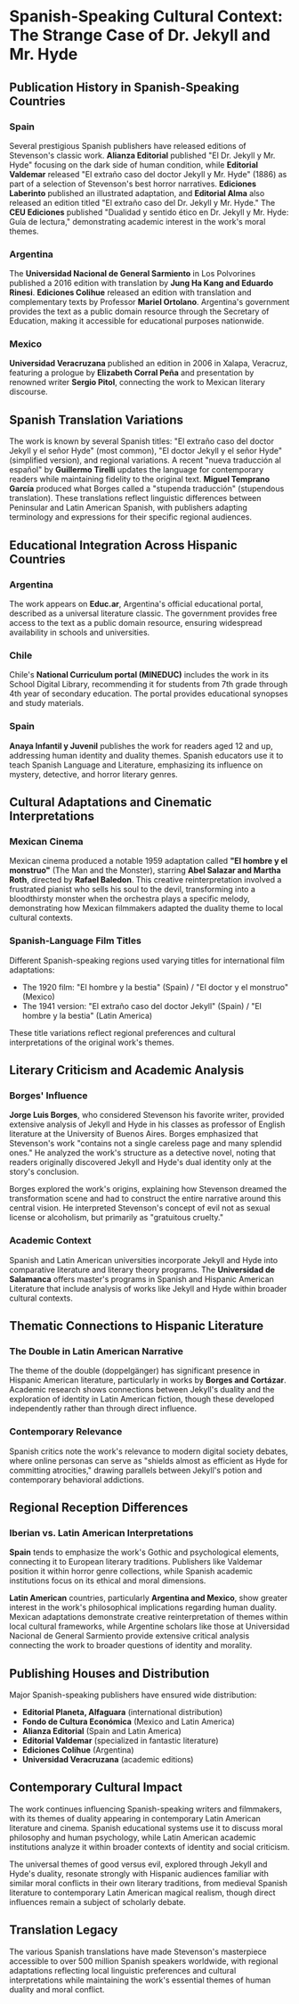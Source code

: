 # Spanish-Speaking Cultural Context: The Strange Case of Dr. Jekyll and Mr. Hyde

## Publication History in Spanish-Speaking Countries

### Spain
Several prestigious Spanish publishers have released editions of Stevenson's classic work. **Alianza Editorial** published "El Dr. Jekyll y Mr. Hyde" focusing on the dark side of human condition, while **Editorial Valdemar** released "El extraño caso del doctor Jekyll y Mr. Hyde" (1886) as part of a selection of Stevenson's best horror narratives. **Ediciones Laberinto** published an illustrated adaptation, and **Editorial Alma** also released an edition titled "El extraño caso del Dr. Jekyll y Mr. Hyde." The **CEU Ediciones** published "Dualidad y sentido ético en Dr. Jekyll y Mr. Hyde: Guía de lectura," demonstrating academic interest in the work's moral themes.

### Argentina
The **Universidad Nacional de General Sarmiento** in Los Polvorines published a 2016 edition with translation by **Jung Ha Kang and Eduardo Rinesi**. **Ediciones Colihue** released an edition with translation and complementary texts by Professor **Mariel Ortolano**. Argentina's government provides the text as a public domain resource through the Secretary of Education, making it accessible for educational purposes nationwide.

### Mexico
**Universidad Veracruzana** published an edition in 2006 in Xalapa, Veracruz, featuring a prologue by **Elizabeth Corral Peña** and presentation by renowned writer **Sergio Pitol**, connecting the work to Mexican literary discourse.

## Spanish Translation Variations

The work is known by several Spanish titles: "El extraño caso del doctor Jekyll y el señor Hyde" (most common), "El doctor Jekyll y el señor Hyde" (simplified version), and regional variations. A recent "nueva traducción al español" by **Guillermo Tirelli** updates the language for contemporary readers while maintaining fidelity to the original text. **Miguel Temprano García** produced what Borges called a "stupenda traducción" (stupendous translation). These translations reflect linguistic differences between Peninsular and Latin American Spanish, with publishers adapting terminology and expressions for their specific regional audiences.

## Educational Integration Across Hispanic Countries

### Argentina
The work appears on **Educ.ar**, Argentina's official educational portal, described as a universal literature classic. The government provides free access to the text as a public domain resource, ensuring widespread availability in schools and universities.

### Chile
Chile's **National Curriculum portal (MINEDUC)** includes the work in its School Digital Library, recommending it for students from 7th grade through 4th year of secondary education. The portal provides educational synopses and study materials.

### Spain
**Anaya Infantil y Juvenil** publishes the work for readers aged 12 and up, addressing human identity and duality themes. Spanish educators use it to teach Spanish Language and Literature, emphasizing its influence on mystery, detective, and horror literary genres.

## Cultural Adaptations and Cinematic Interpretations

### Mexican Cinema
Mexican cinema produced a notable 1959 adaptation called **"El hombre y el monstruo"** (The Man and the Monster), starring **Abel Salazar and Martha Roth**, directed by **Rafael Baledon**. This creative reinterpretation involved a frustrated pianist who sells his soul to the devil, transforming into a bloodthirsty monster when the orchestra plays a specific melody, demonstrating how Mexican filmmakers adapted the duality theme to local cultural contexts.

### Spanish-Language Film Titles
Different Spanish-speaking regions used varying titles for international film adaptations:
- The 1920 film: "El hombre y la bestia" (Spain) / "El doctor y el monstruo" (Mexico)
- The 1941 version: "El extraño caso del doctor Jekyll" (Spain) / "El hombre y la bestia" (Latin America)

These title variations reflect regional preferences and cultural interpretations of the original work's themes.

## Literary Criticism and Academic Analysis

### Borges' Influence
**Jorge Luis Borges**, who considered Stevenson his favorite writer, provided extensive analysis of Jekyll and Hyde in his classes as professor of English literature at the University of Buenos Aires. Borges emphasized that Stevenson's work "contains not a single careless page and many splendid ones." He analyzed the work's structure as a detective novel, noting that readers originally discovered Jekyll and Hyde's dual identity only at the story's conclusion.

Borges explored the work's origins, explaining how Stevenson dreamed the transformation scene and had to construct the entire narrative around this central vision. He interpreted Stevenson's concept of evil not as sexual license or alcoholism, but primarily as "gratuitous cruelty."

### Academic Context
Spanish and Latin American universities incorporate Jekyll and Hyde into comparative literature and literary theory programs. The **Universidad de Salamanca** offers master's programs in Spanish and Hispanic American Literature that include analysis of works like Jekyll and Hyde within broader cultural contexts.

## Thematic Connections to Hispanic Literature

### The Double in Latin American Narrative
The theme of the double (doppelgänger) has significant presence in Hispanic American literature, particularly in works by **Borges and Cortázar**. Academic research shows connections between Jekyll's duality and the exploration of identity in Latin American fiction, though these developed independently rather than through direct influence.

### Contemporary Relevance
Spanish critics note the work's relevance to modern digital society debates, where online personas can serve as "shields almost as efficient as Hyde for committing atrocities," drawing parallels between Jekyll's potion and contemporary behavioral addictions.

## Regional Reception Differences

### Iberian vs. Latin American Interpretations
**Spain** tends to emphasize the work's Gothic and psychological elements, connecting it to European literary traditions. Publishers like Valdemar position it within horror genre collections, while Spanish academic institutions focus on its ethical and moral dimensions.

**Latin American** countries, particularly **Argentina and Mexico**, show greater interest in the work's philosophical implications regarding human duality. Mexican adaptations demonstrate creative reinterpretation of themes within local cultural frameworks, while Argentine scholars like those at Universidad Nacional de General Sarmiento provide extensive critical analysis connecting the work to broader questions of identity and morality.

## Publishing Houses and Distribution

Major Spanish-speaking publishers have ensured wide distribution:
- **Editorial Planeta, Alfaguara** (international distribution)
- **Fondo de Cultura Económica** (Mexico and Latin America)
- **Alianza Editorial** (Spain and Latin America)
- **Editorial Valdemar** (specialized in fantastic literature)
- **Ediciones Colihue** (Argentina)
- **Universidad Veracruzana** (academic editions)

## Contemporary Cultural Impact

The work continues influencing Spanish-speaking writers and filmmakers, with its themes of duality appearing in contemporary Latin American literature and cinema. Spanish educational systems use it to discuss moral philosophy and human psychology, while Latin American academic institutions analyze it within broader contexts of identity and social criticism.

The universal themes of good versus evil, explored through Jekyll and Hyde's duality, resonate strongly with Hispanic audiences familiar with similar moral conflicts in their own literary traditions, from medieval Spanish literature to contemporary Latin American magical realism, though direct influences remain a subject of scholarly debate.

## Translation Legacy

The various Spanish translations have made Stevenson's masterpiece accessible to over 500 million Spanish speakers worldwide, with regional adaptations reflecting local linguistic preferences and cultural interpretations while maintaining the work's essential themes of human duality and moral conflict.